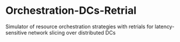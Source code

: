 # Orchestration-DCs-Retrial
Simulator of resource orchestration strategies with retrials for latency-sensitive network slicing over distributed DCs
